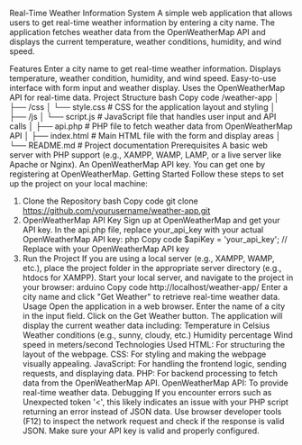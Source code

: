 Real-Time Weather Information System
A simple web application that allows users to get real-time weather information by entering a city name. The application fetches weather data from the OpenWeatherMap API and displays the current temperature, weather conditions, humidity, and wind speed.

Features
Enter a city name to get real-time weather information.
Displays temperature, weather condition, humidity, and wind speed.
Easy-to-use interface with form input and weather display.
Uses the OpenWeatherMap API for real-time data.
Project Structure
bash
Copy code
/weather-app
│
├── /css
│   └── style.css               # CSS for the application layout and styling
│
├── /js
│   └── script.js               # JavaScript file that handles user input and API calls
│
├── api.php                     # PHP file to fetch weather data from OpenWeatherMap API
│
├── index.html                  # Main HTML file with the form and display areas
│
└── README.md                   # Project documentation
Prerequisites
A basic web server with PHP support (e.g., XAMPP, WAMP, LAMP, or a live server like Apache or Nginx).
An OpenWeatherMap API key. You can get one by registering at OpenWeatherMap.
Getting Started
Follow these steps to set up the project on your local machine:

1. Clone the Repository
bash
Copy code
git clone https://github.com/yourusername/weather-app.git
2. OpenWeatherMap API Key
Sign up at OpenWeatherMap and get your API key.
In the api.php file, replace your_api_key with your actual OpenWeatherMap API key:
php
Copy code
$apiKey = 'your_api_key';  // Replace with your OpenWeatherMap API key
3. Run the Project
If you are using a local server (e.g., XAMPP, WAMP, etc.), place the project folder in the appropriate server directory (e.g., htdocs for XAMPP).
Start your local server, and navigate to the project in your browser:
arduino
Copy code
http://localhost/weather-app/
Enter a city name and click "Get Weather" to retrieve real-time weather data.
Usage
Open the application in a web browser.
Enter the name of a city in the input field.
Click on the Get Weather button.
The application will display the current weather data including:
Temperature in Celsius
Weather conditions (e.g., sunny, cloudy, etc.)
Humidity percentage
Wind speed in meters/second
Technologies Used
HTML: For structuring the layout of the webpage.
CSS: For styling and making the webpage visually appealing.
JavaScript: For handling the frontend logic, sending requests, and displaying data.
PHP: For backend processing to fetch data from the OpenWeatherMap API.
OpenWeatherMap API: To provide real-time weather data.
Debugging
If you encounter errors such as Unexpected token '<', this likely indicates an issue with your PHP script returning an error instead of JSON data.
Use browser developer tools (F12) to inspect the network request and check if the response is valid JSON.
Make sure your API key is valid and properly configured.